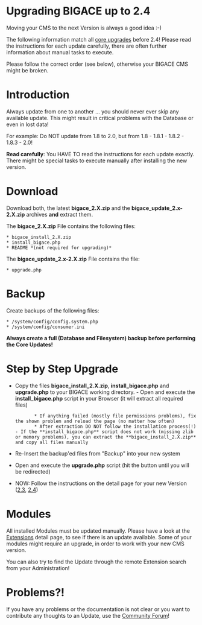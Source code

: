 # Upgrading BIGACE up to 2.4

Moving your CMS to the next Version is always a good idea :-)

The following information match all [core upgrades](http://www.bigace.de/bigace/smarty/25_len/index.html) before 2.4! Please read the instructions for each update carefully, there are often further information about manual tasks to execute.

Please follow the correct order (see below), otherwise your BIGACE CMS might be broken.

# Introduction

Always update from one to another ... you should never ever skip any available update. This might result in critical problems with the Database or even in lost data!

For example: Do NOT update from 1.8 to 2.0, but from 1.8 - 1.8.1 - 1.8.2 - 1.8.3 - 2.0!

**Read carefully**:
You HAVE TO read the instructions for each update exactly. There might be special tasks to execute manually after installing the new version.

# Download

Download both, the latest **bigace_2.X.zip** and the **bigace_update_2.x-2.X.zip** archives __and__ extract them.

The **bigace_2.X.zip** File contains the following files:

    * bigace_install_2.X.zip
    * install_bigace.php
    * README *(not required for upgrading)*

The **bigace_update_2.x-2.X.zip** File contains the file:

    * upgrade.php

# Backup

Create backups of the following files:

    * /system/config/config.system.php
    * /system/config/consumer.ini

**Always create a full (Database and Filesystem) backup before performing the Core Updates!**



# Step by Step Upgrade

   - Copy the files **bigace_install_2.X.zip**, **install_bigace.php** and **upgrade.php** to your BIGACE working directory.
         - Open and execute the **install_bigace.php** script in your Browser (it will extract all required files)

                * If anything failed (mostly file permissions problems), fix the shown problem and reload the page (no matter how often)
                * After extraction DO NOT follow the installation process(!)
         - If the **install_bigace.php** script does not work (missing zlib or memory problems), you can extract the **bigace_install_2.X.zip** and copy all files manually 
   - Re-Insert the backup'ed files from "Backup" into your new system
   - Open and execute the **upgrade.php** script (hit the button until you will be redirected)
   - NOW: Follow the instructions on the detail page for your new Version ([2.3](http://www.bigace.de/bigace/smarty/50/index.php), [2.4](http://www.bigace.de/bigace/smarty/55/index.php))

# Modules

All installed Modules must be updated manually. Please have a look at the [Extensions](extensions) detail page, to see if there is an update available.
Some of your modules might require an upgrade, in order to work with your new CMS version.

You can also try to find the Update through the remote Extension search from your Administration!


# Problems?!

If you have any problems or the documentation is not clear or you want to contribute any thoughts to an Update, use the [Community Forum](http://forum.bigace.de/)!


